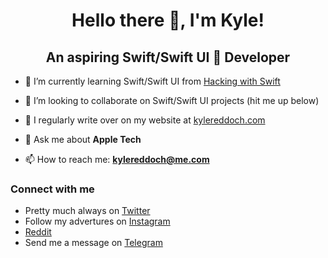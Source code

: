 # <div align="center">Hello there 👋, I'm Kyle!</div>

## <div align="center">An aspiring Swift/Swift UI  Developer</div>

<!--- 🔭 I’m currently working on Swift/Swift UI from [Hacking with Swift](https://www.hackingwithswift.com)-->

- 🌱 I’m currently learning Swift/Swift UI from [Hacking with Swift](https://www.hackingwithswift.com)

- 👯 I’m looking to collaborate on Swift/Swift UI projects (hit me up below)

- 📝 I regularly write over on my website at [kylereddoch.com](https://kylereddoch.com)

- 💬 Ask me about **Apple Tech** 

- 📫 How to reach me: **kylereddoch@me.com**

### Connect with me

- Pretty much always on [Twitter](https://twitter.com/winphankyle)
- Follow my advertures on [Instagram](https://instagram.com/kyle.reddoch)
- [Reddit](https://www.reddit.com/user/justkyleredd)
- Send me a message on [Telegram](https://t.me/kylereddoch)
